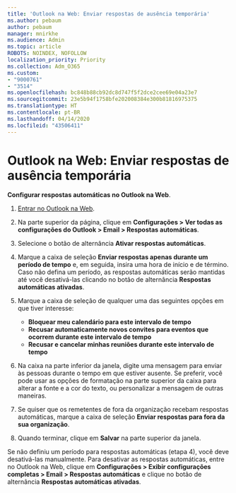 ```yaml
---
title: 'Outlook na Web: Enviar respostas de ausência temporária'
ms.author: pebaum
author: pebaum
manager: mnirkhe
ms.audience: Admin
ms.topic: article
ROBOTS: NOINDEX, NOFOLLOW
localization_priority: Priority
ms.collection: Adm_O365
ms.custom:
- "9000761"
- "3514"
ms.openlocfilehash: bc848b88cb92dc8d747f5f2dce2cee69e04a23e7
ms.sourcegitcommit: 23e5b94f1758bfe202008384e300b81816975375
ms.translationtype: HT
ms.contentlocale: pt-BR
ms.lasthandoff: 04/14/2020
ms.locfileid: "43506411"
---
```

# <a name="outlook-on-the-web-send-out-of-office-replies"></a>Outlook na Web: Enviar respostas de ausência temporária

**Configurar respostas automáticas no Outlook na Web**.

1. [Entrar no Outlook na Web](https://support.office.com/pt-BR/article/how-to-sign-in-to-outlook-on-the-web-763fab4d-0138-4814-b450-37fc286bcb79).

2. Na parte superior da página, clique em **Configurações > Ver todas as configurações do Outlook > Email > Respostas automáticas**.

3. Selecione o botão de alternância **Ativar respostas automáticas**.

4. Marque a caixa de seleção **Enviar respostas apenas durante um período de tempo** e, em seguida, insira uma hora de início e de término. Caso não defina um período, as respostas automáticas serão mantidas até você desativá-las clicando no botão de alternância **Respostas automáticas ativadas**.

5. Marque a caixa de seleção de qualquer uma das seguintes opções em que tiver interesse:
    - **Bloquear meu calendário para este intervalo de tempo**
    - **Recusar automaticamente novos convites para eventos que ocorrem durante este intervalo de tempo**
    - **Recusar e cancelar minhas reuniões durante este intervalo de tempo**

6. Na caixa na parte inferior da janela, digite uma mensagem para enviar às pessoas durante o tempo em que estiver ausente. Se preferir, você pode usar as opções de formatação na parte superior da caixa para alterar a fonte e a cor do texto, ou personalizar a mensagem de outras maneiras.

7. Se quiser que os remetentes de fora da organização recebam respostas automáticas, marque a caixa de seleção **Enviar respostas para fora da sua organização**.

8. Quando terminar, clique em **Salvar** na parte superior da janela.

Se não definiu um período para respostas automáticas (etapa 4), você deve desativá-las manualmente. Para desativar as respostas automáticas, entre no Outlook na Web, clique em **Configurações > Exibir configurações completas > Email > Respostas automáticas** e clique no botão de alternância **Respostas automáticas ativadas**.
